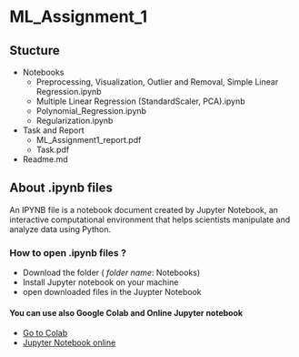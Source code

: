 # ML_Assignment_1

## Stucture
   - Notebooks
      - Preprocessing, Visualization, Outlier and Removal, Simple Linear Regression.ipynb
      - Multiple Linear Regression (StandardScaler, PCA).ipynb
      - Polynomial_Regression.ipynb
      - Regularization.ipynb
   - Task and Report
      - ML_Assignment1_report.pdf
      - Task.pdf   
   - Readme.md

## About .ipynb files

An IPYNB file is a notebook document created by Jupyter Notebook, an interactive computational environment that helps scientists manipulate and analyze data using Python.


### How to open .ipynb files ?
- Download the folder ( _folder name_: Notebooks)
- Install Jupyter notebook on your machine
- open downloaded files in the Juypter Notebook

#### You can use also Google Colab and Online Jupyter notebook
- [Go to Colab](https://colab.research.google.com/)
- [Jupyter Notebook online](https://hub.mybinder.turing.ac.uk/user/jupyterlab-jupyterlab-demo-yxgfg9dt/lab/tree/demo)
